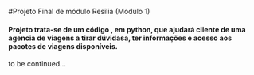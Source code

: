 #Projeto Final de módulo Resilia (Modulo 1)

#### Projeto trata-se de um código , em python, que ajudará cliente de uma agencia de viagens a tirar dúvidasa, ter informações e acesso aos pacotes de viagens disponíveis.
to be continued...
